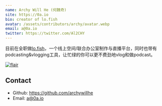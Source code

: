 ```yaml
---
name: Archy Will He (何魏奇)
site: https://0a.io
bio: creator of lo.fish
avatar: /assets/contributors/archy/avatar.webp
email: a@0a.io
twitter: https://twitter.com/Al2CHY
---
```


目前在全职做[lo.fish](https://lo.fish/)，一个线上空间/联合办公室制作与直播平台，同时也带有podcasting&vlogging工具，让忙绿的你可以更不费劲地vlog和做podcast。

[![flair](https://camo.githubusercontent.com/c551a231a6cda28e59291fa091ddcb7b9899f6ec/68747470733a2f2f737461636b65786368616e67652e636f6d2f75736572732f666c6169722f313334303435332e706e67)](https://stackoverflow.com/users/2041954/%E5%90%96%E5%A5%87%E8%AF%B4-%E4%BD%95%E9%AD%8F%E5%A5%87archy-will-he)

## Contact

- Github: <https://github.com/archywillhe>
- Email: <a@0a.io>

